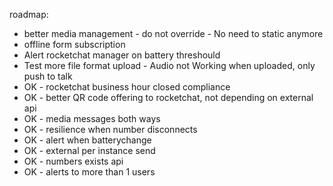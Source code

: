 
roadmap:
- better media management - do not override - No need to static anymore
- offline form subscription
- Alert rocketchat manager on battery threshould
- Test more file format upload - Audio not Working when uploaded, only push to talk
- OK - rocketchat business hour closed compliance
- OK - better QR code offering to rocketchat, not depending on external api
- OK - media messages both ways
- OK - resilience when number disconnects
- OK - alert when batterychange
- OK - external per instance send
- OK - numbers exists api
- OK - alerts to more than 1 users